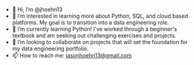 - 👋 Hi, I’m @jhoehn13
- 👀 I’m interested in learning more about Python, SQL, and cloud based platforms. My goal is to transition into a data engineering role.
- 🌱 I’m currently learning Python! I've worked through a beginner's textbook and am seeking out challenging exercises and projects.
- 💞️ I’m looking to collaborate on projects that will set the foundation for my data engineering portfolio.
- 📫 How to reach me: jasonhoehn13@gmail.com

<!---
jhoehn13/jhoehn13 is a ✨ special ✨ repository because its `README.md` (this file) appears on your GitHub profile.
You can click the Preview link to take a look at your changes.
--->
